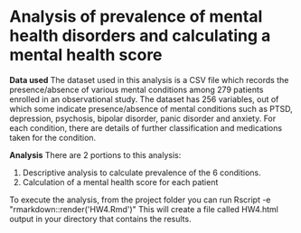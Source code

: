 # Analysis of prevalence of mental health disorders and calculating a mental health score

**Data used**
The dataset used in this analysis is a CSV file which records the presence/absence of various mental conditions among 279 patients enrolled in an observational study. The dataset has 256 variables, out of which some indicate presence/absence of mental conditions such as PTSD, depression, psychosis, bipolar disorder, panic disorder and anxiety. For each condition, there are details of further classification and medications taken for the condition. 

**Analysis**
There are 2 portions to this analysis: 
1. Descriptive analysis to calculate prevalence of the 6 conditions. 
2. Calculation of a mental health score for each patient

To execute the analysis, from the project folder you can run
Rscript -e "rmarkdown::render('HW4.Rmd')"
This will create a file called HW4.html output in your directory that contains the results.
